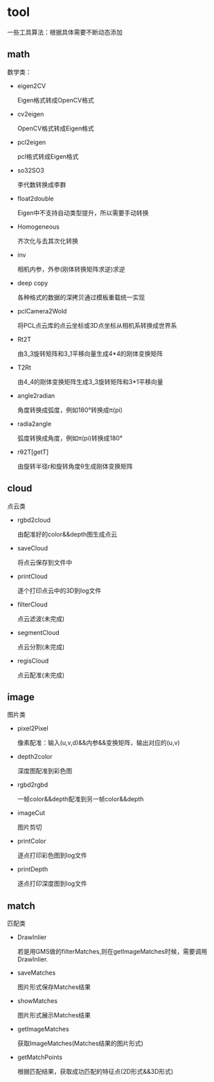 # tool

一些工具算法：根据具体需要不断动态添加

## math

数学类：

* eigen2CV

  Eigen格式转成OpenCV格式

* cv2eigen

  OpenCV格式转成Eigen格式

* pcl2eigen

  pcl格式转成Eigen格式

* so32SO3

  李代数转换成李群

* float2double

  Eigen中不支持自动类型提升，所以需要手动转换

* Homogeneous

  齐次化与去其次化转换

* inv

  相机内参，外参\(刚体转换矩阵求逆\)求逆

* deep copy

  各种格式的数据的深拷贝通过模板重载统一实现

* pclCamera2Wold

  将PCL点云库的点云坐标或3D点坐标从相机系转换成世界系

* Rt2T

  由3_3旋转矩阵和3_1平移向量生成4\*4的刚体变换矩阵

* T2Rt

  由4_4的刚体变换矩阵生成3_3旋转矩阵和3\*1平移向量

* angle2radian

  角度转换成弧度，例如180°转换成π\(pi\)

* radia2angle

  弧度转换成角度，例如π\(pi\)转换成180°

* rθ2T\[getT\]

  由旋转半径r和旋转角度θ生成刚体变换矩阵

## cloud

点云类

* rgbd2cloud

  由配准好的color&&depth图生成点云

* saveCloud

  将点云保存到文件中

* printCloud

  逐个打印点云中的3D到log文件

* filterCloud

  点云滤波\(未完成\)

* segmentCloud

  点云分割\(未完成\)

* regisCloud

  点云配准\(未完成\)

## image

图片类

* pixel2Pixel

  像素配准：输入\(u,v,d\)&&内参&&变换矩阵，输出对应的\(u,v\)

* depth2color

  深度图配准到彩色图

* rgbd2rgbd

  一帧color&&depth配准到另一帧color&&depth

* imageCut

  图片剪切

* printColor

  逐点打印彩色图到log文件

* printDepth

  逐点打印深度图到log文件

## match

匹配类

* DrawInlier

  若是用GMS做的filterMatches,则在getImageMatches时候，需要调用DrawInlier.

* saveMatches

  图片形式保存Matches结果

* showMatches

  图片形式展示Matches结果

* getImageMatches

  获取ImageMatches\(Matches结果的图片形式\)

* getMatchPoints

  根据匹配结果，获取成功匹配的特征点\(2D形式&&3D形式\)

